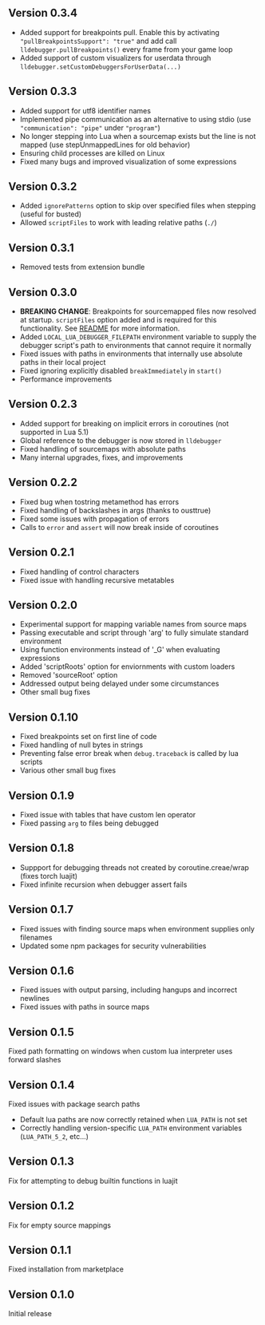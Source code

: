 ## Version 0.3.4
- Added support for breakpoints pull. Enable this by activating `"pullBreakpointsSupport": "true"` and add call `lldebugger.pullBreakpoints()` every frame from your game loop
- Added support of custom visualizers for userdata through `lldebugger.setCustomDebuggersForUserData(...)`

## Version 0.3.3
- Added support for utf8 identifier names
- Implemented pipe communication as an alternative to using stdio (use `"communication": "pipe"` under `"program"`)
- No longer stepping into Lua when a sourcemap exists but the line is not mapped (use stepUnmappedLines for old behavior)
- Ensuring child processes are killed on Linux
- Fixed many bugs and improved visualization of some expressions

## Version 0.3.2
- Added `ignorePatterns` option to skip over specified files when stepping (useful for busted)
- Allowed `scriptFiles` to work with leading relative paths (`./`)

## Version 0.3.1
- Removed tests from extension bundle

## Version 0.3.0
- **BREAKING CHANGE**: Breakpoints for sourcemapped files now resolved at startup. `scriptFiles` option added and is required for this functionality. See [README](README.md) for more information.
- Added `LOCAL_LUA_DEBUGGER_FILEPATH` environment variable to supply the debugger script's path to environments that cannot require it normally
- Fixed issues with paths in environments that internally use absolute paths in their local project
- Fixed ignoring explicitly disabled `breakImmediately` in `start()`
- Performance improvements

## Version 0.2.3
- Added support for breaking on implicit errors in coroutines (not supported in Lua 5.1)
- Global reference to the debugger is now stored in `lldebugger`
- Fixed handling of sourcemaps with absolute paths
- Many internal upgrades, fixes, and improvements

## Version 0.2.2
- Fixed bug when tostring metamethod has errors
- Fixed handling of backslashes in args (thanks to ousttrue)
- Fixed some issues with propagation of errors
- Calls to `error` and `assert` will now break inside of coroutines

## Version 0.2.1
- Fixed handling of control characters
- Fixed issue with handling recursive metatables

## Version 0.2.0
- Experimental support for mapping variable names from source maps
- Passing executable and script through 'arg' to fully simulate standard environment
- Using function environments instead of '_G' when evaluating expressions
- Added 'scriptRoots' option for enviornments with custom loaders
- Removed 'sourceRoot' option
- Addressed output being delayed under some circumstances
- Other small bug fixes

## Version 0.1.10
- Fixed breakpoints set on first line of code
- Fixed handling of null bytes in strings
- Preventing false error break when `debug.traceback` is called by lua scripts
- Various other small bug fixes

## Version 0.1.9
- Fixed issue with tables that have custom len operator
- Fixed passing `arg` to files being debugged

## Version 0.1.8
- Suppport for debugging threads not created by coroutine.creae/wrap (fixes torch luajit)
- Fixed infinite recursion when debugger assert fails

## Version 0.1.7
- Fixed issues with finding source maps when environment supplies only filenames
- Updated some npm packages for security vulnerabilities

## Version 0.1.6
- Fixed issues with output parsing, including hangups and incorrect newlines
- Fixed issues with paths in source maps

## Version 0.1.5
Fixed path formatting on windows when custom lua interpreter uses forward slashes

## Version 0.1.4
Fixed issues with package search paths
- Default lua paths are now correctly retained when `LUA_PATH` is not set
- Correctly handling version-specific `LUA_PATH` environment variables (`LUA_PATH_5_2`, etc...)

## Version 0.1.3
Fix for attempting to debug builtin functions in luajit

## Version 0.1.2
Fix for empty source mappings

## Version 0.1.1
Fixed installation from marketplace

## Version 0.1.0
Initial release

